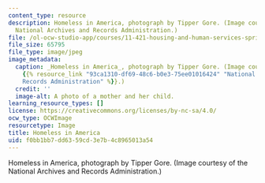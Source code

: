 ```yaml
---
content_type: resource
description: Homeless in America, photograph by Tipper Gore. (Image courtesy of the
  National Archives and Records Administration.)
file: /ol-ocw-studio-app/courses/11-421-housing-and-human-services-spring-2005/f0bb1bb7dd6359cd3e7b4c8965013a54_11-421s05.jpg
file_size: 65795
file_type: image/jpeg
image_metadata:
  caption: _Homeless in America_, photograph by Tipper Gore. (Image courtesy of the
    {{% resource_link "93ca1310-df69-48c6-b0e3-75ee01016424" "National Archives and
    Records Administration" %}}.)
  credit: ''
  image-alt: A photo of a mother and her child.
learning_resource_types: []
license: https://creativecommons.org/licenses/by-nc-sa/4.0/
ocw_type: OCWImage
resourcetype: Image
title: Homeless in America
uid: f0bb1bb7-dd63-59cd-3e7b-4c8965013a54
---
```

Homeless in America, photograph by Tipper Gore. (Image courtesy of the National Archives and Records Administration.)
